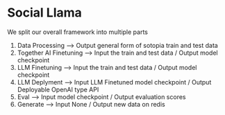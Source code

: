 # Social Llama

We split our overall framework into multiple parts

1. Data Processing --> Output general form of sotopia train and test data
2. Together AI Finetuning --> Input the train and test data / Output model checkpoint
3. LLM Finetuning --> Input the train and test data / Output model checkpoint
4. LLM Deplyment --> Input LLM Finetuned model checkpoint / Output Deployable OpenAI type API
5. Eval --> Input model checkpoint / Output evaluation scores
6. Generate --> Input None / Output new data on redis